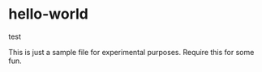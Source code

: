 # hello-world
test

This is just a sample file for experimental purposes.
Require this for some fun.
